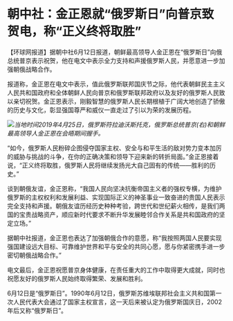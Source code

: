 

# 朝中社：金正恩就“俄罗斯日”向普京致贺电，称“正义终将取胜”

【环球网报道】据朝中社6月12日报道，朝鲜最高领导人金正恩在“俄罗斯日”向俄总统普京表示祝贺，他在电文中表示全力支持和声援俄罗斯人民，并愿意进一步加强朝俄战略合作。

报道称，金正恩在电文中表示，值此俄罗斯联邦国庆节之际，他代表朝鲜民主主义人民共和国政府和全体朝鲜人民向普京和俄罗斯联邦政府以及友好的俄罗斯人民致以亲切祝贺。金正恩表示，刚毅智慧的俄罗斯人民长期根植于广阔大地创造了骄傲的历史与文化，彰显强国尊严和威仪一直走过了引以为荣的发展历程。

![](https://inews.gtimg.com/om_bt/O7i5-7ncPcWtPJk01dg3ledmn4eclV54bncBFjb_5d6y0AA/1000)_当地时间2019年4月25日，俄罗斯符拉迪沃斯托克，俄罗斯总统普京(右)和朝鲜最高领导人金正恩在会晤期间握手。_

“如今，俄罗斯人民粉碎企图侵夺国家主权、安全与和平生活的敌对势力变本加厉的威胁与挑战的斗争，在你的正确决策和领导下迎来新的转折局面。”金正恩接着说，“正义终将取胜，俄罗斯人民将继续发扬光大自己固有的传统——胜利的历史。”

谈到朝俄友谊，金正恩称，“我国人民向坚决抗衡帝国主义者的强权专横，为维护俄罗斯的主权权利和发展利益、实现国际正义的神圣事业一致奋进的贵国人民表示完全支持和声援。朝俄友谊历经历史种种考验，跨世代和世纪薪火相传，是我们两国的宝贵战略资产，顺应新时代要求不断升华发展睦邻合作关系是共和国政府的坚定立场。”

据朝中社报道，金正恩也表达了加强朝俄合作的意愿，称“我按照两国人民要实现强国建设远大目标、可靠维护世界和平与安全的共同心愿，愿与你紧密携手进一步密切朝俄战略合作。”

电文最后，金正恩祝愿普京身体健康，在责任重大的工作中取得更大成就，同时也祝愿友好的俄罗斯人民始终取得繁荣、发展和胜利。

6月12日是“俄罗斯日”。1990年6月12日，俄罗斯苏维埃联邦社会主义共和国第一次人民代表大会通过了国家主权宣言，这一天后来被认定为俄罗斯国庆日，2002年后又称“俄罗斯日”。


